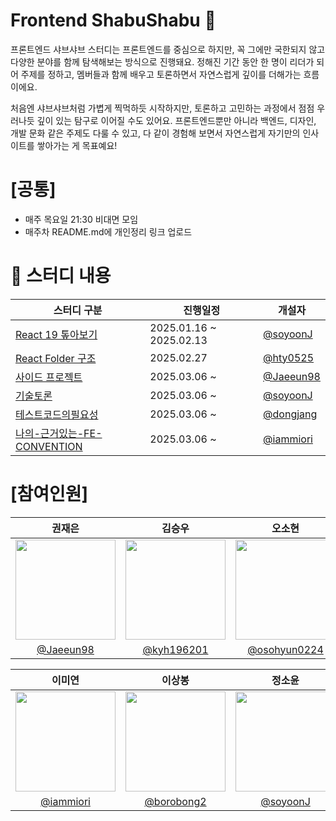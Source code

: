 # Frontend ShabuShabu 🍲

프론트엔드 샤브샤브 스터디는 프론트엔드를 중심으로 하지만, 꼭 그에만 국한되지 않고 다양한 분야를 함께 탐색해보는 방식으로 진행돼요. 정해진 기간 동안 한 명이 리더가 되어 주제를 정하고, 멤버들과 함께 배우고 토론하면서 자연스럽게 깊이를 더해가는 흐름이에요.

처음엔 샤브샤브처럼 가볍게 찍먹하듯 시작하지만, 토론하고 고민하는 과정에서 점점 우러나듯 깊이 있는 탐구로 이어질 수도 있어요. 프론트엔드뿐만 아니라 백엔드, 디자인, 개발 문화 같은 주제도 다룰 수 있고, 다 같이 경험해 보면서 자연스럽게 자기만의 인사이트를 쌓아가는 게 목표예요!

# [공통]

- 매주 목요일 21:30 비대면 모임
- 매주차 README.md에 개인정리 링크 업로드

# 🥬 스터디 내용

| 스터디 구분                                                                                                                                                                 | 진행일정                | 개설자                                   |
| --------------------------------------------------------------------------------------------------------------------------------------------------------------------------- | ----------------------- | ---------------------------------------- |
| [React 19 톺아보기](https://github.com/The-survivor-is-strong/front-shabushabu/tree/main/1.React19)                                                                         | 2025.01.16 ~ 2025.02.13 | [@soyoonJ](https://github.com/soyoonJ)   |
| [React Folder 구조](https://github.com/The-survivor-is-strong/front-shabushabu/tree/main/2.%ED%8F%B4%EB%8D%94%EA%B5%AC%EC%A0%B0)                                            | 2025.02.27              | [@hty0525](https://github.com/hty0525)   |
| [사이드 프로젝트](https://github.com/The-survivor-is-strong/front-shabushabu/tree/main/3.%EC%82%AC%EC%9D%B4%EB%93%9C%ED%94%84%EB%A1%9C%EC%A0%9D%ED%8A%B8)                   | 2025.03.06 ~            | [@Jaeeun98](https://github.com/Jaeeun98) |
| [기술토론](https://github.com/The-survivor-is-strong/front-shabushabu/tree/main/4.%EA%B8%B0%EC%88%A0%ED%86%A0%EB%A1%A0)                                                     | 2025.03.06 ~            | [@soyoonJ](https://github.com/soyoonJ)   |
| [테스트코드의필요성](https://github.com/The-survivor-is-strong/front-shabushabu/tree/main/5.%ED%85%8C%EC%8A%A4%ED%8A%B8%EC%BD%94%EB%93%9C%ED%95%84%EC%9A%94%EC%84%B1)       | 2025.03.06 ~            | [@dongjang](https://github.com/dongjang) |
| [나의-근거있는-FE-CONVENTION](https://github.com/The-survivor-is-strong/front-shabushabu/tree/main/6.%EB%82%98%EC%9D%98-%EA%B7%BC%EA%B1%B0%EC%9E%88%EB%8A%94-FE-CONVENTION) | 2025.03.06 ~            | [@iammiori](https://github.com/iammiori) |

# [참여인원]

|                                      권재은                                      |                                      김승우                                      |                                      오소현                                      |                                          장동진                                          |
| :------------------------------------------------------------------------------: | :------------------------------------------------------------------------------: | :------------------------------------------------------------------------------: | :--------------------------------------------------------------------------------------: |
| <img width="160px" src="https://avatars.githubusercontent.com/u/58484758?v=4" /> | <img width="160px" src="https://avatars.githubusercontent.com/u/53055051?v=4" /> | <img width="160px" src="https://avatars.githubusercontent.com/u/53892427?v=4" /> | <img width="160px" src="https://avatars.githubusercontent.com/u/DONGJANG_USER_ID?v=4" /> |
|                     [@Jaeeun98](https://github.com/Jaeeun98)                     |                    [@kyh196201](https://github.com/kyh196201)                    |                  [@osohyun0224](https://github.com/osohyun0224)                  |                         [@dongjang](https://github.com/dongjang)                         |

|                                      이미연                                      |                                      이상봉                                      |                                      정소윤                                      |                                      황태영                                      |
| :------------------------------------------------------------------------------: | :------------------------------------------------------------------------------: | :------------------------------------------------------------------------------: | :------------------------------------------------------------------------------: |
| <img width="160px" src="https://avatars.githubusercontent.com/u/46439995?v=4" /> | <img width="160px" src="https://avatars.githubusercontent.com/u/69666944?v=4" /> | <img width="160px" src="https://avatars.githubusercontent.com/u/96245651?v=4" /> | <img width="160px" src="https://avatars.githubusercontent.com/u/89963995?v=4" /> |
|                     [@iammiori](https://github.com/iammiori)                     |                    [@borobong2](https://github.com/borobong2)                    |                      [@soyoonJ](https://github.com/soyoonJ)                      |                      [@hty0525](https://github.com/hty0525)                      |
